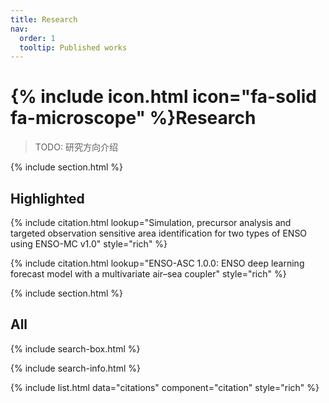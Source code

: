 ```yaml
---
title: Research
nav:
  order: 1
  tooltip: Published works
---
```


# {% include icon.html icon="fa-solid fa-microscope" %}Research

> TODO: 研究方向介绍

{% include section.html %}

## Highlighted

{% include citation.html lookup="Simulation, precursor analysis and targeted observation sensitive area identification for two types of ENSO using ENSO-MC v1.0" style="rich" %}

{% include citation.html lookup="ENSO-ASC 1.0.0: ENSO deep learning forecast model with a multivariate air–sea coupler" style="rich" %}

{% include section.html %}

## All

{% include search-box.html %}

{% include search-info.html %}

{% include list.html data="citations" component="citation" style="rich" %}
